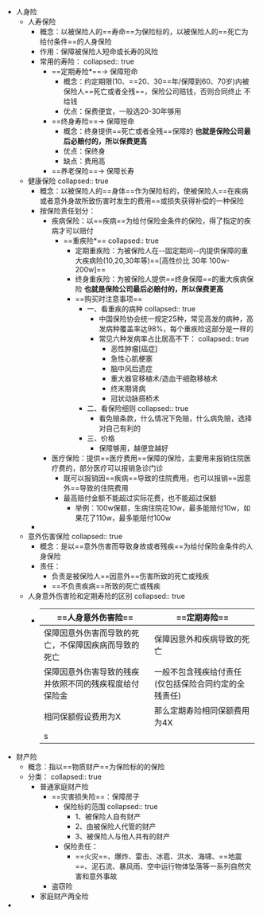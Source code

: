 - 人身险
	- 人寿保险
		- 概念：以被保险人的==寿命==为保险标的，以被保险人的==死亡为给付条件==的人身保险
		- 作用：保障被保险人短命或长寿的风险
		- 常用的寿险：
		  collapsed:: true
			- ==定期寿险*==-> 保障短命
				- 概念：约定期限(10、==20、30==年/保障到60、70岁)内被保险人==死亡或者全残==，保险公司赔钱，否则合同终止 不给钱
				- 优点：保费便宜，一般选20-30年够用
			- ==终身寿险==-> 保障短命
				- 概念：终身提供==死亡或者全残==保障的 **也就是保险公司最后必赔付的，所以保费更高**
				- 优点：保终身
				- 缺点：费用高
			- ==养老保险==-> 保障长寿
	- 健康保险
	  collapsed:: true
		- 概念：以被保险人的==身体==作为保险标的，使被保险人==在疾病或者意外身故所致伤害时发生的费用==或损失获得补偿的一种保险
		- 按保险责任划分：
			- 疾病保险：以==疾病==为给付保险金条件的保险，得了指定的疾病才可以赔付
				- ==重疾险*==
				  collapsed:: true
					- 定期重疾险：为被保险人在--固定期间--内提供保障的重大疾病险(10,20,30年等)==[高性价比 30年 100w-200w]==
					- 终身重疾险：为被保险人提供==终身保障==的重大疾病保险 **也就是保险公司最后必赔付的，所以保费更高**
					- ==购买时注意事项==
						- 一、看重疾的病种
						  collapsed:: true
							- 中国保险协会统一规定25种，常见高发的病种，高发病种覆盖率达98%，每个重疾险这部分是一样的
							- 常见六种发病率占比居高不下：
							  collapsed:: true
								- 恶性肿瘤[癌症]
								- 急性心肌梗塞
								- 脑中风后遗症
								- 重大器官移植术/造血干细胞移植术
								- 终末期肾病
								- 冠状动脉搭桥术
						- 二、看保险细则
						  collapsed:: true
							- 看免赔条款，什么情况下免赔，什么病免赔，选择对自己有利的
						- 三、价格
							- 保障够用，越便宜越好
			- 医疗保险：提供==医疗费用==保障的保险，主要用来报销住院医疗费的，部分医疗可以报销急诊门诊
				- 既可以报销因==疾病==导致的住院费用，也可以报销==因意外==导致的住院费用
				- 最高赔付金额不能超过实际花费，也不能超过保额
					- 举例：100w保额，生病住院花10w，最多能赔付10w，如果花了110w，最多能赔付100w
		-
	- 意外伤害保险
	  collapsed:: true
		- 概念：是以==意外伤害而导致身故或者残疾==为给付保险金条件的人身保险
		- 责任：
			- 负责是被保险人==因意外==伤害所致的死亡或残疾
			- ==不负责疾病==所致的死亡或残疾
	- 人身意外伤害险和定期寿险的区别
	  collapsed:: true
		- |  ==人身意外伤害险==   | ==定期寿险==  |
		  |  ----  | ----  |
		  | 保障因意外伤害而导致的死亡，不保障因疾病而导致的死亡  | 保障因意外和疾病导致的死亡 |
		  | 保障因意外伤害导致的残疾并依照不同的残疾程度给付保险金  | 一般不包含残疾给付责任 (仅包括保险合同约定的全残责任)|
		  |相同保额假设费用为X | 那么定期寿险相同保额费用为4X|
		  |s | |
- 财产险
	- 概念：指以==物质财产==为保险标的的保险
	- 分类：
	  collapsed:: true
		- 普通家庭财产险
			- ==灾害损失险==：保障房子
				- 保险标的范围
				  collapsed:: true
					- 1、被保险人自有财产
					- 2、由被保险人代管的财产
					- 3、被保险人与他人共有的财产
				- 保险责任：
					- ==火灾==、爆炸、雷击、冰雹、洪水、海啸、==地震==、泥石流、暴风雨、空中运行物体坠落等一系列自然灾害和意外事故
			- 盗窃险
		- 家庭财产两全险
-